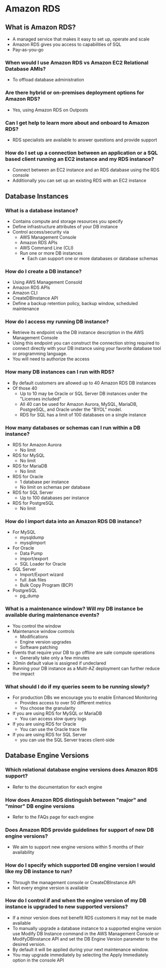 # Amazon RDS

## What is Amazon RDS?

* A managed service that makes it easy to set up, operate and scale
* Amazon RDS gives you access to capabilities of SQL
* Pay-as-you-go

### When would I use Amazon RDS vs Amazon EC2 Relational Database AMIs?

* To offload database administration

### Are there hybrid or on-premises deployment options for Amazon RDS?

* Yes, using Amazon RDS on Outposts

### Can I get help to learn more about and onboard to Amazon RDS?

* RDS specialists are available to answer questions and provide support

### How do I set up a connection between an application or a SQL based client running an EC2 instance and my RDS instance?

* Connect between an EC2 instance and an RDS database using the RDS console
* Additionally you can set up an existing RDS with an EC2 instance

## Database Instances

### What is a database instance?

* Contains compute and storage resources you specify
* Define infrastructure attributes of your DB instance
* Control access/security via
  * AWS Management Console
  * Amazon RDS APIs
  * AWS Command Line (CLI)
  * Run one or more DB instances
    * Each can support one or more databases or database schemas

### How do I create a DB instance?

* Using AWS Management Consold
* Amazon RDS APIs
* Amazon CLI
* CreateDBInstance API
* Define a backup retention policy, backup window, scheduled maintenance

### How do I access my running DB instance?

* Retrieve its endpoint via the DB instance description in the AWS Management Console
* Using this endpoint you can construct the connection string required to connect directly with your DB instance using your favorite database tool or programming language.
* You will need to authorize the access

### How many DB instances can I run with RDS?

* By default customers are allowed up to 40 Amazon RDS DB instances
* Of those 40
  * Up to 10 may be Oracle or SQL Server DB instances under the "Licenses included"
  * All 40 can be used for Amazon Aurora, MySQL, MariaDB, PostgreSQL, and Oracle under the "BYOL" model.
  * RDS for SQL has a limit of 100 databases on a single instance

### How many databases or schemas can I run within a DB instance?

* RDS for Amazon Aurora
  * No limit
* RDS for MySQL
  * No limit
* RDS for MariaDB
  * No limit
* RDS for Oracle
  * 1 database per instance
  * No limit on schemas per database
* RDS for SQL Server
  * Up to 100 databases per instance
* RDS for PostgreSQL
  * No limit

### How do I import data into an Amazon RDS DB instance?

* For MySQL
  * mysqldump
  * mysqlimport
* For Oracle
  * Data Pump
  * import/export
  * SQL Loader for Oracle
* SQL Server
  * Import/Export wizard
  * full .bak files
  * Bulk Copy Program (BCP)
* PostgreSQL
  * pg_dump

### What is a maintenance window? Will my DB instance be available during maintenance events?

* You control the window
* Maintenance window controls
  * Modifications
  * Engine version upgrades
  * Software patching
* Events that require your DB to go offline are sale compute operations
  * Generally take only a few minutes
* 30min default value is assigned if undeclared
* Running your DB instance as a Multi-AZ deployment can further reduce the impact

### What should I do if my queries seem to be running slowly?

* For production DBs we encourage you to enable Enhanced Monitoring
  * Provides access to over 50 different metrics
  * You choose the granularity
* If you are using RDS for MySQL or MariaDB
  * You can access slow query logs
* If you are using RDS for Oracle
  * You can use the Oracle trace file
* If you are using RDS for SQL Server
  * you can use the SQL Server traces client-side

## Database Engine Versions

### Which relational database engine versions does Amazon RDS support?

* Refer to the documentation for each engine

### How does Amazon RDS distinguish between "major" and "minor" DB engine versions

* Refer to the FAQs page for each engine

### Does Amazon RDS provide guidelines for support of new DB engine versions?

* We aim to support new engine versions within 5 months of their availability

### How do I specify which supported DB engine version I would like my DB instance to run?

* Through the management console or CreateDBInstance API
* Not every engine version is available

### How do I control if and when the engine version of my DB instance is upgraded to new supported versions?

* If a minor version does not benefit RDS customers it may not be made available
* To manually upgrade a database instance to a supported engine version use Modify DB Instance command in the AWS Management Console or ModifyDBInstance API and set the DB Engine Version parameter to the desired version.
* By default it will be applied during your next maintenance window.
* You may upgrade immediately by selecting the Apply Immediately option in the console API
